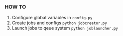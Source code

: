 ### HOW TO

1. Configure global variables in `config.py`
2. Create jobs and configs `python jobcreator.py`
3. Launch jobs to qeue system `python joblauncher.py`
